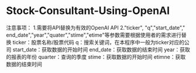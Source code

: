 # Stock-Consultant-Using-OpenAI
注意事项：
1.需要将API替换为有效的OpenAI API
2."ticker", "q","start_date"," end_date","year","quater","stime","etime"等参数需要根据使用者的需求进行替换
  ticker：股票名称/股票代码
  q：搜索关键词，在本程序中一般为ticker对应的公司
  start_date：获取数据的开始时间
  end_date：获取数据的结束时间
  year：获取的报表的年份
  quarter：查询的季度
  stime：获取数据的开始时间
  etimne：获取数据的结束时间
